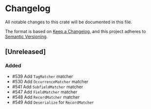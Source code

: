 # Changelog

All notable changes to this crate will be documented in this file.

The format is based on [Keep a Changelog](https://keepachangelog.com/en/1.0.0/),
and this project adheres to [Semantic Versioning](https://semver.org/spec/v2.0.0.html).

## [Unreleased]

### Added

- #539 Add `TagMatcher` matcher
- #530 Add `OccurrenceMatcher` matcher
- #541 Add `SubfieldMatcher` matcher
- #547 Add `FieldMatcher` matcher
- #548 Add `RecordMatcher` matcher
- #549 Add `Deserialize` for `RecordMatcher`

